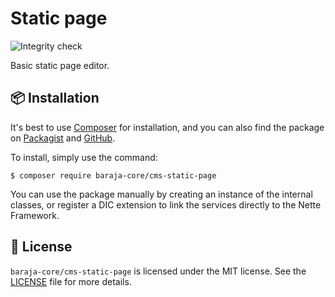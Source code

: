 Static page
===========

![Integrity check](https://github.com/baraja-core/cms-static-page/workflows/Integrity%20check/badge.svg)

Basic static page editor.

📦 Installation
---------------

It's best to use [Composer](https://getcomposer.org) for installation, and you can also find the package on
[Packagist](https://packagist.org/packages/baraja-core/cms-static-page) and
[GitHub](https://github.com/baraja-core/cms-static-page).

To install, simply use the command:

```shell
$ composer require baraja-core/cms-static-page
```

You can use the package manually by creating an instance of the internal classes, or register a DIC extension to link the services directly to the Nette Framework.

📄 License
-----------

`baraja-core/cms-static-page` is licensed under the MIT license. See the [LICENSE](https://github.com/baraja-core/template/blob/master/LICENSE) file for more details.
